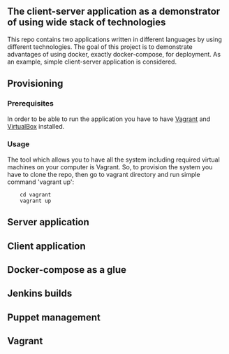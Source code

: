 ## The client-server application as a demonstrator of using wide stack of technologies


This repo contains two applications written in different languages by using different technologies. The goal of this project is to demonstrate advantages of using docker, exactly docker-compose, for deployment. As an example, simple client-server application is considered.

## Provisioning

### Prerequisites

In order to be able to run the application you have to have [Vagrant](https://www.vagrantup.com/downloads.html) and [VirtualBox](https://www.virtualbox.org/wiki/Downloads) installed.

### Usage

The tool which allows you to have all the system including required virtual machines on your computer is Vagrant. So, to provision the system you have to clone the repo, then go to vagrant directory and run simple command 'vagrant up':

		cd vagrant
        vagrant up

## Server application


## Client application


## Docker-compose as a glue

## Jenkins builds

## Puppet management

## Vagrant 